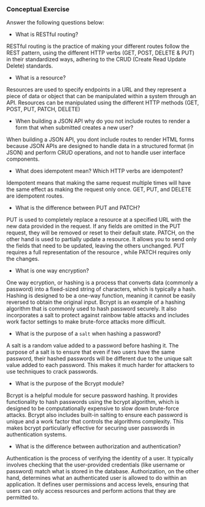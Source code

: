 ### Conceptual Exercise

Answer the following questions below:

- What is RESTful routing?

RESTful routing is the practice of making your different routes follow the REST pattern, using the different HTTP verbs (GET, POST, DELETE & PUT) in their standardized ways, adhering to the CRUD (Create Read Update Delete) standards. 

- What is a resource?

Resources are used to specify endpoints in a URL and they represent a piece of data or object that can be manipulated within a system through an API. Resources can be manipulated using the different HTTP methods (GET, POST, PUT, PATCH, DELETE) 

- When building a JSON API why do you not include routes to render a form that when submitted creates a new user?

When building a JSON API, you dont include routes to render HTML forms because JSON APIs are designed to handle data in a structured format (in JSON) and perform CRUD operations, and not to handle user interface components. 

- What does idempotent mean? Which HTTP verbs are idempotent?

Idempotent means that making the same request multiple times will have the same effect as making the request only once. GET, PUT, and DELETE are idempotent routes.

- What is the difference between PUT and PATCH?

PUT is used to completely replace a resource at a specified URL with the new data provided in the request. If any fields are omitted in the PUT request, they will be removed or reset to their default state. PATCH, on the other hand is used to partially update a resource. It allows you to send only the fields that need to be updated, leaving the others unchanged. PUT requires a full representation of the resource , while PATCH requires only the changes. 

- What is one way encryption?

One way ecryption, or hashing is a process that converts data (commonly a password) into a fixed-sized string of characters, which is typically a hash. Hashing is designed to be a one-way function, meaning it cannot be easily reversed to obtain the original input. Bcrypt is an example of a hashing algorithm that is commonly used to hash password securely. It also incorporates a salt to protect against rainbow table attacks and includes work factor settings to make brute-force attacks more difficult.

- What is the purpose of a `salt` when hashing a password?

A salt is a random value added to a password before hashing it. The purpose of a salt is to ensure that even if two users have the same password, their hashed passwords will be different due to the unique salt value added to each password. This makes it much harder for attackers to use techniques to crack passwords.

- What is the purpose of the Bcrypt module?

Bcrypt is a helpful module for secure password hashing. It provides functionality to hash passwords using the bcrypt algorithm, which is designed to be computationally expensive to slow down brute-force attacks. Bcrypt also includes built-in salting to ensure each password is unique and a work factor that controls the algorithms complexity. This makes bcrypt particularly effective for securing user passwords in authentication systems.

- What is the difference between authorization and authentication?

Authentication is the process of verifying the identity of a user. It typically involves checking that the user-provided credentials (like username or password) match what is stored in the database. Authorization, on the other hand, determines what an authenticated user is allowed to do within an application. It defines user permissions and access levels, ensuring that users can only access resources and perform actions that they are permitted to.